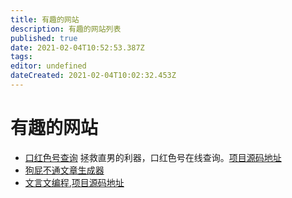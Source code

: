 ```yaml
---
title: 有趣的网站
description: 有趣的网站列表
published: true
date: 2021-02-04T10:52:53.387Z
tags: 
editor: undefined
dateCreated: 2021-02-04T10:02:32.453Z
---
```


# 有趣的网站

- [口红色号查询](http://zhangwenli.com/lipstick/) 拯救直男的利器，口红色号在线查询。[项目源码地址](https://github.com/Ovilia/lipstick)
- [狗屁不通文章生成器](https://suulnnka.github.io/BullshitGenerator/index.html)
- [文言文编程](https://wy-lang.org/),[项目源码地址](https://github.com/wenyan-lang/wenyan)